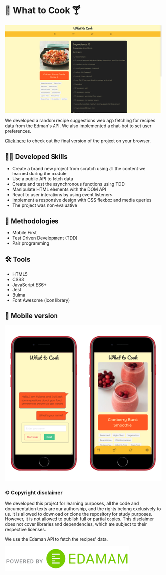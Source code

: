 # :fork_and_knife: What to Cook :cocktail:

![Desktop preview](./imgs/screenshot-desktop.png)

We developed a random recipe suggestions web app fetching for recipes data from the Edman's API. We also implemented a chat-bot to set user preferences.

[Click here](https://raphaelalmeidamartins.github.io/what-to-cook-web-app) to check out the final version of the project on your browser.

## :man_technologist: Developed Skills

* Create a brand new project from scratch using all the content we learned during the module
* Use a public API to fetch data
* Create and test the asynchronous functions using TDD
* Manipulate HTML elements with the DOM API
* React to user interations by using event listeners
* Implement a responsive design with CSS flexbox and media queries
* The project was non-evaluative

## :memo: Methodologies

* Mobile First
* Test Driven Development (TDD)
* Pair programming

## :hammer_and_wrench: Tools

* HTML5
* CSS3
* JavaScript ES6+
* Jest
* Bulma
* Font Awesome (icon library)

## :iphone: Mobile version

![Mobile](./imgs/Mobile-preview.png)

### :copyright: Copyright disclaimer

We developed this project for learning purposes, all the code and documentation texts are our authorship, and the rights belong exclusively to us. It is allowed to download or clone the repository for study purposes. However, it is not allowed to publish full or partial copies. This disclaimer does not cover libraries and dependencies, which are subject to their respective licenses.

We use the Edaman API to fetch the recipes' data.

![Edaman attribution](imgs/Edamam_Badge_Transparent.svg)
